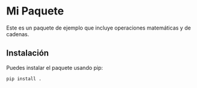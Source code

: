 # Mi Paquete

Este es un paquete de ejemplo que incluye operaciones matemáticas y de cadenas.

## Instalación

Puedes instalar el paquete usando pip:

```bash
pip install .
